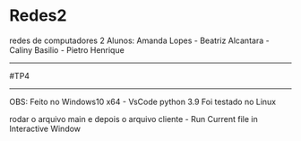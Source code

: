 # Redes2
redes de computadores 2
Alunos: Amanda Lopes - Beatriz Alcantara - Caliny Basilio - Pietro Henrique
_______________________
#TP4
_____________________
OBS: Feito no Windows10 x64 - VsCode python 3.9
Foi testado no Linux

rodar o arquivo main e depois o arquivo cliente - Run Current file in Interactive Window
